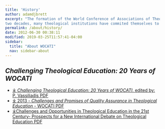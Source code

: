 ```yaml
---
title: 'History'
author: adamdjbrett
excerpt: "The formation of the World Conference of Associations of Theological Institutions (WOCATI) was a result of several years’ preparation. Over the past
two decades, many theological institutions have commited themselves to closer cooperation at the local, national and regional levels."
permalink: /about/history/
date: 2012-06-30 00:38:11
modified: 2019-03-25T11:57:41-04:00
sidebar:
  title: "About WOCATI"
  nav: sidebar-about
---
```

## _Challenging Theological Education: 20 Years of WOCATI_


*   [&#10515; _Challenging Theological Education: 20 Years of WOCATI_, edited by: P. Vassiliadis PDF](/wp-content/uploads/2012/06/WOCATI_20_Years.pdf)
*   [&#10515; 2013 - _Challenges and Promises of Quality Assurance in Theological Education_ - WOCATI PDF](/wp-content/uploads/2013/03/2013-Challenges-and-Promises-of-Quality-Assurance-in-Theological-Education-WOCATI.pdf)
*   [&#10515;Challenges and Opportunities in Theological Education in the 21st Century- Prospects for a New International Debate on Theological Education PDF](/wp-content/uploads/2012/12/Challenges-and-Opportunities-in-Theological-Education-in-the-21st-Century-Prospects-for-a-New-International-Debate-on-Theological-Education.pdf)
